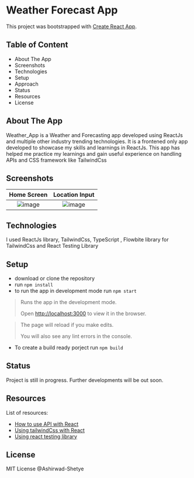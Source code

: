 # Weather Forecast App

This project was bootstrapped with [Create React App](https://github.com/facebook/create-react-app).

## Table of Content

- About The App
- Screenshots
- Technologies
- Setup
- Approach
- Status
- Resources
- License

## About The App

Weather_App is a Weather and Forecasting app developed using ReactJs and multiple other industry trending technologies. It is a frontened only app developed to showcase my skills and learnings in ReactJs. This app has helped me practice my learnings and gain useful experience on handling APIs and CSS framework like TailwindCss

## Screenshots

Home Screen                          |  Location Input
:-----------------------------------:|:---------------------------------------:
![image](https://user-images.githubusercontent.com/99337222/215072753-0b94cd7c-c8c4-4530-9942-ec96ab89bc9e.png)  |  ![image](https://user-images.githubusercontent.com/99337222/215074132-ab9a592d-b7c0-4355-a786-f7e2912b8cc3.png)



## Technologies

I used ReactJs library, TailwindCss, TypeScript , Flowbite library for TailwindCss and React Testing Library

## Setup

- download or clone the repository
- run `npm install`
- to run the app in development mode run `npm start`

> Runs the app in the development mode.
>
> Open [http://localhost:3000](http://localhost:3000) to view it in the browser.

> The page will reload if you make edits.
>
> You will also see any lint errors in the console.

- To create a build ready porject run `npm build`

## Status 

Project is still in progress. Further developments will be out soon.

## Resources

List of resources:

- [How to use API with React](https://rapidapi.com/blog/how-to-use-an-api-with-react/)
- [Using tailwindCss with React](https://medium.com/codingthesmartway-com-blog/how-to-use-tailwind-css-with-react-9dd78bbdc0e0)
- [Using react testing library](https://testing-library.com/docs/react-testing-library/intro/)

## License

MIT License @Ashirwad-Shetye
